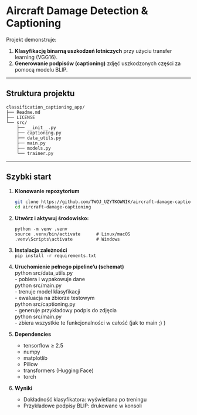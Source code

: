 # Aircraft Damage Detection & Captioning

Projekt demonstruje:
1. **Klasyfikację binarną uszkodzeń lotniczych** przy użyciu transfer learning (VGG16).  
2. **Generowanie podpisów (captioning)** zdjęć uszkodzonych części za pomocą modelu BLIP.

---

## Struktura projektu

```
classification_captioning_app/
├── Readme.md
├── LICENSE
└── src/
    ├── __init__.py
    ├── captioning.py
    ├── data_utils.py
    ├── main.py
    ├── models.py
    └── trainer.py
```

---

## Szybki start

1. **Klonowanie repozytorium**  
   ```bash
   git clone https://github.com/TWOJ_UZYTKOWNIK/aircraft-damage-captioning.git
   cd aircraft-damage-captioning
   ```  

2. **Utwórz i aktywuj środowisko:**  
    ```
    python -m venv .venv
    source .venv/bin/activate      # Linux/macOS
    .venv\Scripts\activate         # Windows
    ```  

3. **Instalacja zależności**  
`pip install -r requirements.txt`  

4. **Uruchomienie pełnego pipeline’u (schemat)**  
    python src/data_utils.py  
        - pobiera i wypakowuje dane  
    python src/main.py  
        - trenuje model klasyfikacji  
        - ewaluacja na zbiorze testowym  
    python src/captioning.py  
        - generuje przykładowy podpis do zdjęcia  
    python src/main.py  
        - zbiera wszystkie te funkcjonalności w całość (jak to main ;) )  

5. **Dependencies**
    - tensorflow ≥ 2.5  
    - numpy  
    - matplotlib  
    - Pillow  
    - transformers (Hugging Face)  
    - torch  

6. **Wyniki**
    - Dokładność klasyfikatora: wyświetlana po treningu  
    - Przykładowe podpisy BLIP: drukowane w konsoli  